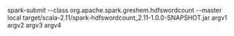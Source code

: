 spark-submit --class   org.apache.spark.greshem.hdfswordcount  --master  local   target/scala-2.11/spark-hdfswordcount_2.11-1.0.0-SNAPSHOT.jar    argv1 argv2 argv3 argv4






